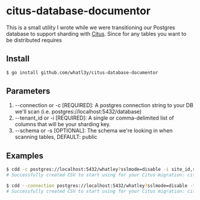 # citus-database-documentor

This is a small utility I wrote while we were transitioning our Postgres
database to support sharding with [Citus](https://github.com/citusdata/citus).
Since for any tables you want to be distributed requires

## Install

```sh
$ go install github.com/whatl3y/citus-database-documentor
```

## Parameters

1. --connection or -c [REQUIRED]: A postgres connection string to your DB we'll scan (i.e. postgres://localhost:5432/database)
2. --tenant_id or -i [REQUIRED]: A single or comma-delimited list of columns that will be your sharding key.
3. --schema or -s [OPTIONAL]: The schema we're looking in when scanning tables, DEFAULT: public

## Examples

```sh
$ cdd -c postgres://localhost:5432/whatley?sslmode=disable -i site_id,site_id_int,idsite
# Successfully created CSV to start using for your Citus migration: citus_info_############.csv

$ cdd --connection postgres://localhost:5432/whatley?sslmode=disable -tenant_id site_id,site_id_int,idsite
# Successfully created CSV to start using for your Citus migration: citus_info_############.csv
```
